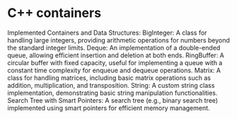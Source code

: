 # C++ containers
Implemented Containers and Data Structures:
BigInteger: A class for handling large integers, providing arithmetic operations for numbers beyond the standard integer limits.
Deque: An implementation of a double-ended queue, allowing efficient insertion and deletion at both ends.
RingBuffer: A circular buffer with fixed capacity, useful for implementing a queue with a constant time complexity for enqueue and dequeue operations.
Matrix: A class for handling matrices, including basic matrix operations such as addition, multiplication, and transposition.
String: A custom string class implementation, demonstrating basic string manipulation functionalities.
Search Tree with Smart Pointers: A search tree (e.g., binary search tree) implemented using smart pointers for efficient memory management.
